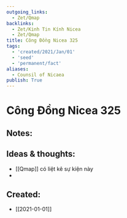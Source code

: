 ```yaml
---
outgoing_links:
  - Zet/Qmap
backlinks:
  - Zet/Kinh Tin Kính Nicea
  - Zet/Qmap
title: Công Đồng Nicea 325
tags:
  - 'created/2021/Jan/01'
  - 'seed'
  - 'permanent/fact'
aliases:
  - Counsil of Nicaea
publish: True
---
```

# Công Đồng Nicea 325

## Notes:


## Ideas & thoughts:
- [[Qmap]] có liệt kê sự kiện này
- 
## Created:
- [[2021-01-01]]
